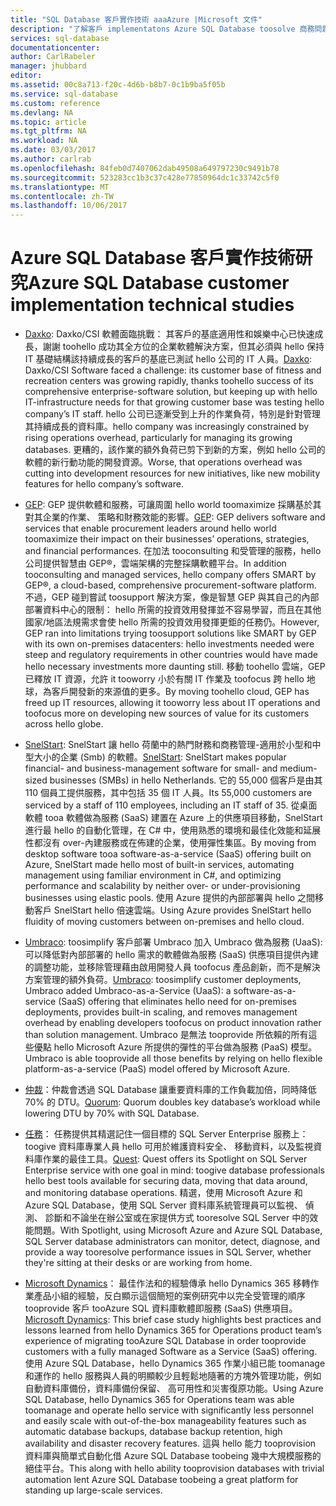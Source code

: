 ```yaml
---
title: "SQL Database 客戶實作技術 aaaAzure |Microsoft 文件"
description: "了解客戶 implementatons Azure SQL Database toosolve 商務問題的相關技術詳細資料"
services: sql-database
documentationcenter: 
author: CarlRabeler
manager: jhubbard
editor: 
ms.assetid: 00c8a713-f20c-4d6b-b8b7-0c1b9ba5f05b
ms.service: sql-database
ms.custom: reference
ms.devlang: NA
ms.topic: article
ms.tgt_pltfrm: NA
ms.workload: NA
ms.date: 03/03/2017
ms.author: carlrab
ms.openlocfilehash: 84feb0d7407062dab49508a649797230c9491b78
ms.sourcegitcommit: 523283cc1b3c37c428e77850964dc1c33742c5f0
ms.translationtype: MT
ms.contentlocale: zh-TW
ms.lasthandoff: 10/06/2017
---
```

# <a name="azure-sql-database-customer-implementation-technical-studies"></a><span data-ttu-id="cc93e-103">Azure SQL Database 客戶實作技術研究</span><span class="sxs-lookup"><span data-stu-id="cc93e-103">Azure SQL Database customer implementation technical studies</span></span>

- <span data-ttu-id="cc93e-104">[Daxko](sql-database-implementation-daxko.md): Daxko/CSI 軟體面臨挑戰： 其客戶的基底適用性和娛樂中心已快速成長，謝謝 toohello 成功其全方位的企業軟體解決方案，但其必須與 hello 保持 IT 基礎結構該持續成長的客戶的基底已測試 hello 公司的 IT 人員。</span><span class="sxs-lookup"><span data-stu-id="cc93e-104">[Daxko](sql-database-implementation-daxko.md): Daxko/CSI Software faced a challenge: its customer base of fitness and recreation centers was growing rapidly, thanks toohello success of its comprehensive enterprise-software solution, but keeping up with hello IT-infrastructure needs for that growing customer base was testing hello company’s IT staff.</span></span> <span data-ttu-id="cc93e-105">hello 公司已逐漸受到上升的作業負荷，特別是針對管理其持續成長的資料庫。</span><span class="sxs-lookup"><span data-stu-id="cc93e-105">hello company was increasingly constrained by rising operations overhead, particularly for managing its growing databases.</span></span> <span data-ttu-id="cc93e-106">更糟的，該作業的額外負荷已剪下到新的方案，例如 hello 公司的軟體的新行動功能的開發資源。</span><span class="sxs-lookup"><span data-stu-id="cc93e-106">Worse, that operations overhead was cutting into development resources for new initiatives, like new mobility features for hello company’s software.</span></span>

- <span data-ttu-id="cc93e-107">[GEP](sql-database-implementation-gep.md): GEP 提供軟體和服務，可讓周圍 hello world toomaximize 採購基於其對其企業的作業、 策略和財務效能的影響。</span><span class="sxs-lookup"><span data-stu-id="cc93e-107">[GEP](sql-database-implementation-gep.md): GEP delivers software and services that enable procurement leaders around hello world toomaximize their impact on their businesses’ operations, strategies, and financial performances.</span></span> <span data-ttu-id="cc93e-108">在加法 tooconsulting 和受管理的服務，hello 公司提供智慧由 GEP®，雲端架構的完整採購軟體平台。</span><span class="sxs-lookup"><span data-stu-id="cc93e-108">In addition tooconsulting and managed services, hello company offers SMART by GEP®, a cloud-based, comprehensive procurement-software platform.</span></span> <span data-ttu-id="cc93e-109">不過，GEP 碰到嘗試 toosupport 解決方案，像是智慧 GEP 與其自己的內部部署資料中心的限制： hello 所需的投資效用發揮並不容易學習，而且在其他國家/地區法規需求會使 hello 所需的投資效用發揮更鉅的任務仍。</span><span class="sxs-lookup"><span data-stu-id="cc93e-109">However, GEP ran into limitations trying toosupport solutions like SMART by GEP with its own on-premises datacenters: hello investments needed were steep and regulatory requirements in other countries would have made hello necessary investments more daunting still.</span></span> <span data-ttu-id="cc93e-110">移動 toohello 雲端，GEP 已釋放 IT 資源，允許 it tooworry 小於有關 IT 作業及 toofocus 跨 hello 地球，為客戶開發新的來源值的更多。</span><span class="sxs-lookup"><span data-stu-id="cc93e-110">By moving toohello cloud, GEP has freed up IT resources, allowing it tooworry less about IT operations and toofocus more on developing new sources of value for its customers across hello globe.</span></span>

- <span data-ttu-id="cc93e-111">[SnelStart](sql-database-implementation-snelstart.md): SnelStart 讓 hello 荷蘭中的熱門財務和商務管理-適用於小型和中型大小的企業 (Smb) 的軟體。</span><span class="sxs-lookup"><span data-stu-id="cc93e-111">[SnelStart](sql-database-implementation-snelstart.md): SnelStart makes popular financial- and business-management software for small- and medium-sized businesses (SMBs) in hello Netherlands.</span></span> <span data-ttu-id="cc93e-112">它的 55,000 個客戶是由其 110 個員工提供服務，其中包括 35 個 IT 人員。</span><span class="sxs-lookup"><span data-stu-id="cc93e-112">Its 55,000 customers are serviced by a staff of 110 employees, including an IT staff of 35.</span></span> <span data-ttu-id="cc93e-113">從桌面軟體 tooa 軟體做為服務 (SaaS) 建置在 Azure 上的供應項目移動，SnelStart 進行最 hello 的自動化管理，在 C# 中，使用熟悉的環境和最佳化效能和延展性都沒有 over-內建服務或在佈建的企業，使用彈性集區。</span><span class="sxs-lookup"><span data-stu-id="cc93e-113">By moving from desktop software tooa software-as-a-service (SaaS) offering built on Azure, SnelStart made hello most of built-in services, automating management using familiar environment in C#, and optimizing performance and scalability by neither over- or under-provisioning businesses using elastic pools.</span></span> <span data-ttu-id="cc93e-114">使用 Azure 提供的內部部署與 hello 之間移動客戶 SnelStart hello 倍速雲端。</span><span class="sxs-lookup"><span data-stu-id="cc93e-114">Using Azure provides SnelStart hello fluidity of moving customers between on-premises and hello cloud.</span></span>

- <span data-ttu-id="cc93e-115">[Umbraco](sql-database-implementation-umbraco.md): toosimplify 客戶部署 Umbraco 加入 Umbraco 做為服務 (UaaS): 可以降低對內部部署的 hello 需求的軟體做為服務 (SaaS) 供應項目提供內建的調整功能，並移除管理藉由啟用開發人員 toofocus 產品創新，而不是解決方案管理的額外負荷。</span><span class="sxs-lookup"><span data-stu-id="cc93e-115">[Umbraco](sql-database-implementation-umbraco.md): toosimplify customer deployments, Umbraco added Umbraco-as-a-Service (UaaS): a software-as-a-service (SaaS) offering that eliminates hello need for on-premises deployments, provides built-in scaling, and removes management overhead by enabling developers toofocus on product innovation rather than solution management.</span></span> <span data-ttu-id="cc93e-116">Umbraco 是無法 tooprovide 所依賴的所有這些優點 hello Microsoft Azure 所提供的彈性的平台做為服務 (PaaS) 模型。</span><span class="sxs-lookup"><span data-stu-id="cc93e-116">Umbraco is able tooprovide all those benefits by relying on hello flexible platform-as-a-service (PaaS) model offered by Microsoft Azure.</span></span>

- <span data-ttu-id="cc93e-117">[仲裁](https://customers.microsoft.com/story/quorum-doubles-key-databases-workload-while-lowering-dtu-with-sql-database)：仲裁會透過 SQL Database 讓重要資料庫的工作負載加倍，同時降低 70% 的 DTU。</span><span class="sxs-lookup"><span data-stu-id="cc93e-117">[Quorum](https://customers.microsoft.com/story/quorum-doubles-key-databases-workload-while-lowering-dtu-with-sql-database): Quorum doubles key database’s workload while lowering DTU by 70% with SQL Database.</span></span>

- <span data-ttu-id="cc93e-118">[任務](https://customers.microsoft.com/en-US/story/quest)： 任務提供其精選記住一個目標的 SQL Server Enterprise 服務上： toogive 資料庫專業人員 hello 可用於維護資料安全、 移動資料，以及監視資料庫作業的最佳工具。</span><span class="sxs-lookup"><span data-stu-id="cc93e-118">[Quest](https://customers.microsoft.com/en-US/story/quest): Quest offers its Spotlight on SQL Server Enterprise service with one goal in mind: toogive database professionals hello best tools available for securing data, moving that data around, and monitoring database operations.</span></span> <span data-ttu-id="cc93e-119">精選，使用 Microsoft Azure 和 Azure SQL Database，使用 SQL Server 資料庫系統管理員可以監視、 偵測、 診斷和不論坐在辦公室或在家提供方式 tooresolve SQL Server 中的效能問題。</span><span class="sxs-lookup"><span data-stu-id="cc93e-119">With Spotlight, using Microsoft Azure and Azure SQL Database, SQL Server database administrators can monitor, detect, diagnose, and provide a way tooresolve performance issues in SQL Server, whether they're sitting at their desks or are working from home.</span></span>

- <span data-ttu-id="cc93e-120">[Microsoft Dynamics](https://customers.microsoft.com/story/dynamics365operationsproductteam)： 最佳作法和的經驗傳承 hello Dynamics 365 移轉作業產品小組的經驗，反白顯示這個簡短的案例研究中以完全受管理的順序 tooprovide 客戶 tooAzure SQL 資料庫軟體即服務 (SaaS) 供應項目。</span><span class="sxs-lookup"><span data-stu-id="cc93e-120">[Microsoft Dynamics](https://customers.microsoft.com/story/dynamics365operationsproductteam): This brief case study highlights best practices and lessons learned from hello Dynamics 365 for Operations product team’s experience of migrating tooAzure SQL Database in order tooprovide customers with a fully managed Software as a Service (SaaS) offering.</span></span> <span data-ttu-id="cc93e-121">使用 Azure SQL Database，hello Dynamics 365 作業小組已能 toomanage 和運作的 hello 服務與人員的明顯較少且輕鬆地隨著的方塊外管理功能，例如自動資料庫備份，資料庫備份保留、 高可用性和災害復原功能。</span><span class="sxs-lookup"><span data-stu-id="cc93e-121">Using Azure SQL Database, hello Dynamics 365 for Operations team was able toomanage and operate hello service with significantly less personnel and easily scale with out-of-the-box manageability features such as automatic database backups, database backup retention, high availability and disaster recovery features.</span></span> <span data-ttu-id="cc93e-122">這與 hello 能力 tooprovision 資料庫與簡單式自動化借 Azure SQL Database toobeing 幾中大規模服務的絕佳平台。</span><span class="sxs-lookup"><span data-stu-id="cc93e-122">This along with hello ability tooprovision databases with trivial automation lent Azure SQL Database toobeing a great platform for standing up large-scale services.</span></span>
